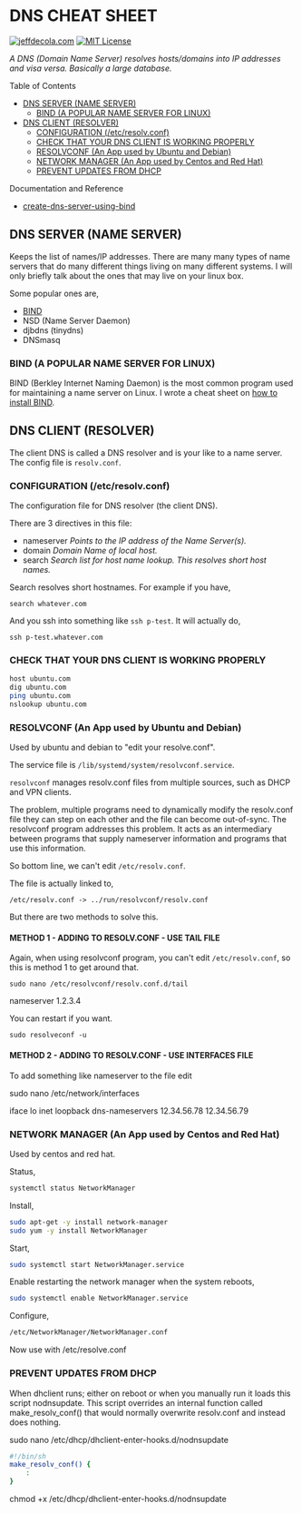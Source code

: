 # DNS CHEAT SHEET

[![jeffdecola.com](https://img.shields.io/badge/website-jeffdecola.com-blue)](https://jeffdecola.com)
[![MIT License](https://img.shields.io/:license-mit-blue.svg)](https://jeffdecola.mit-license.org)

_A DNS (Domain Name Server) resolves hosts/domains into IP addresses
and visa versa.  Basically a large database._

Table of Contents

* [DNS SERVER (NAME SERVER)](https://github.com/JeffDeCola/my-cheat-sheets/tree/master/software/development/operating-systems/linux/dns-cheat-sheet#dns-server-name-server)
  * [BIND (A POPULAR NAME SERVER FOR LINUX)](https://github.com/JeffDeCola/my-cheat-sheets/tree/master/software/development/operating-systems/linux/dns-cheat-sheet#bind-a-popular-name-server-for-linux)
* [DNS CLIENT (RESOLVER)](https://github.com/JeffDeCola/my-cheat-sheets/tree/master/software/development/operating-systems/linux/dns-cheat-sheet#dns-client-resolver)
  * [CONFIGURATION (/etc/resolv.conf)](https://github.com/JeffDeCola/my-cheat-sheets/tree/master/software/development/operating-systems/linux/dns-cheat-sheet#configuration-etcresolvconf)
  * [CHECK THAT YOUR DNS CLIENT IS WORKING PROPERLY](https://github.com/JeffDeCola/my-cheat-sheets/tree/master/software/development/operating-systems/linux/dns-cheat-sheet#check-that-your-dns-client-is-working-properly)
  * [RESOLVCONF (An App used by Ubuntu and Debian)](https://github.com/JeffDeCola/my-cheat-sheets/tree/master/software/development/operating-systems/linux/dns-cheat-sheet#resolvconf-an-app-used-by-ubuntu-and-debian)
  * [NETWORK MANAGER (An App used by Centos and Red Hat)](https://github.com/JeffDeCola/my-cheat-sheets/tree/master/software/development/operating-systems/linux/dns-cheat-sheet#network-manager-an-app-used-by-centos-and-red-hat)
  * [PREVENT UPDATES FROM DHCP](https://github.com/JeffDeCola/my-cheat-sheets/tree/master/software/development/operating-systems/linux/dns-cheat-sheet#prevent-updates-from-dhcp)

Documentation and Reference

* [create-dns-server-using-bind](https://github.com/JeffDeCola/my-cheat-sheets/blob/master/software/development/operating-systems/linux/dns-cheat-sheet/create-dns-server-using-bind.md)

## DNS SERVER (NAME SERVER)

Keeps the list of names/IP addresses.  There are many many types
of name servers that do many different things living on many
different systems. I will only briefly talk about the ones
that may live on your linux box.

Some popular ones are,

* [BIND](https://github.com/JeffDeCola/my-cheat-sheets/blob/master/software/development/operating-systems/linux/dns-cheat-sheet/create-dns-server-using-bind.md)
* NSD (Name Server Daemon)
* djbdns (tinydns)
* DNSmasq

### BIND (A POPULAR NAME SERVER FOR LINUX)

BIND (Berkley Internet Naming Daemon) is the most common
program used for maintaining a name server on Linux.
I wrote a cheat sheet on
[how to install BIND](https://github.com/JeffDeCola/my-cheat-sheets/blob/master/software/development/operating-systems/linux/dns-cheat-sheet/create-dns-server-using-bind.md).

## DNS CLIENT (RESOLVER)

The client DNS is called a DNS resolver and is your like to
a name server.  The config file is `resolv.conf`.

### CONFIGURATION (/etc/resolv.conf)

The configuration file for DNS resolver (the client DNS).

There are 3 directives in this file:

* nameserver _Points to the IP address of the Name Server(s)._
* domain     _Domain Name of local host._
* search     _Search list for host name lookup.  This resolves short host names._

Search resolves short hostnames. For example if you have,

`search whatever.com`

And you ssh into something like `ssh p-test`.  It will actually do,

`ssh p-test.whatever.com`

### CHECK THAT YOUR DNS CLIENT IS WORKING PROPERLY

```bash
host ubuntu.com
dig ubuntu.com
ping ubuntu.com
nslookup ubuntu.com
```

### RESOLVCONF (An App used by Ubuntu and Debian)

Used by ubuntu and debian to "edit your resolve.conf".

The service file is `/lib/systemd/system/resolvconf.service`.

`resolvconf` manages resolv.conf files from multiple sources,
such as DHCP and VPN clients.

The problem, multiple programs need to dynamically modify
the resolv.conf file they can step on each other and the
file can become out-of-sync. The resolvconf program addresses
this problem. It acts as an intermediary between programs that supply
nameserver information and programs that use this information.

So bottom line, we can't edit `/etc/resolv.conf`.

The file is actually linked to,

`/etc/resolv.conf -> ../run/resolvconf/resolv.conf`

But there are two methods to solve this.

#### METHOD 1 - ADDING TO RESOLV.CONF - USE TAIL FILE

Again, when using resolvconf program, you can't edit
`/etc/resolv.conf`, so this is method 1 to get around that.

`sudo nano /etc/resolvconf/resolv.conf.d/tail`

nameserver 1.2.3.4

You can restart if you want.

`sudo resolveconf -u`

#### METHOD 2 - ADDING TO RESOLV.CONF - USE INTERFACES FILE

To add something like nameserver to the file edit

sudo nano /etc/network/interfaces

iface lo inet loopback
    dns-nameservers 12.34.56.78 12.34.56.79

### NETWORK MANAGER (An App used by Centos and Red Hat)

Used by centos and red hat.

Status,

```bash
systemctl status NetworkManager
```

Install,

```bash
sudo apt-get -y install network-manager
sudo yum -y install NetworkManager
```

Start,

```bash
sudo systemctl start NetworkManager.service
```

Enable restarting the network manager when the system reboots,

```bash
sudo systemctl enable NetworkManager.service
```

Configure,

```bash
/etc/NetworkManager/NetworkManager.conf
```

Now use with /etc/resolve.conf

### PREVENT UPDATES FROM DHCP

When dhclient runs; either on reboot or when you
manually run it loads this script nodnsupdate.
This script overrides an internal function called
make_resolv_conf() that would normally overwrite
resolv.conf and instead does nothing.

sudo nano /etc/dhcp/dhclient-enter-hooks.d/nodnsupdate

```bash
#!/bin/sh
make_resolv_conf() {
    :
}
```

chmod +x /etc/dhcp/dhclient-enter-hooks.d/nodnsupdate
